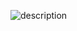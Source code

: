 ![description](https://user-images.githubusercontent.com/42868745/50427052-807bde80-089d-11e9-812d-136f523ed74d.jpg)
